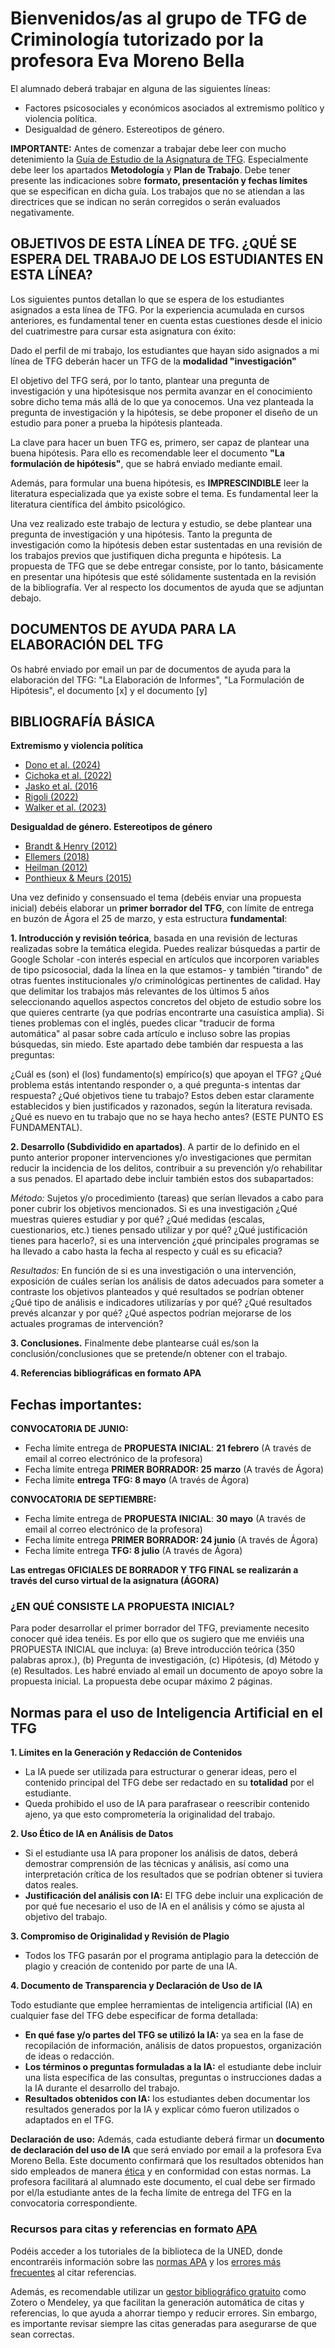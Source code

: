 # Bienvenidos/as al grupo de TFG de Criminología tutorizado por la profesora Eva Moreno Bella

El alumnado deberá trabajar en alguna de las siguientes líneas:

- Factores psicosociales y económicos asociados al extremismo político y violencia política.
- Desigualdad de género. Estereotipos de género.

**IMPORTANTE:** Antes de comenzar a trabajar debe leer con mucho detenimiento la [Guía de Estudio de la Asignatura de TFG](https://www.uned.es/universidad/inicio/intranet-general/estudios/grados/guia-unica-grado.html?codAsignatura=66044140&idContenido=1). Especialmente debe leer los apartados **Metodología** y **Plan de Trabajo**. Debe tener presente las indicaciones sobre **formato, presentación y fechas límites** que se especifican en dicha guía. Los trabajos que no se atiendan a las directrices que se indican no serán corregidos o serán evaluados negativamente.

## OBJETIVOS DE ESTA LÍNEA DE TFG. ¿QUÉ SE ESPERA DEL TRABAJO DE LOS ESTUDIANTES EN ESTA LÍNEA?  

Los siguientes puntos detallan lo que se espera de los estudiantes asignados a esta línea de TFG. Por la experiencia acumulada en cursos anteriores, es fundamental tener en cuenta estas cuestiones desde el inicio del cuatrimestre para cursar esta asignatura con éxito:  

Dado el perfil de mi trabajo, los estudiantes que hayan sido asignados a mi línea de TFG deberán hacer un TFG de la **modalidad "investigación"**

El objetivo del TFG será, por lo tanto, plantear una pregunta de investigación y una hipótesisque nos permita avanzar en el conocimiento sobre dicho tema más allá de lo que ya conocemos. Una vez planteada la pregunta de investigación y la hipótesis, se debe proponer el diseño de un estudio para poner a prueba la hipótesis planteada.  

La clave para hacer un buen TFG es, primero, ser capaz de plantear una buena hipótesis. Para ello es recomendable leer el documento **"La formulación de hipótesis"**, que se habrá enviado mediante email.  

Además, para formular una buena hipótesis, es **IMPRESCINDIBLE** leer la literatura especializada que ya existe sobre el tema. Es fundamental leer la literatura científica del ámbito psicológico.  

Una vez realizado este trabajo de lectura y estudio, se debe plantear una pregunta de investigación y una hipótesis. Tanto la pregunta de investigación como la hipótesis deben estar sustentadas en una revisión de los trabajos previos que justifiquen dicha pregunta e hipótesis. La propuesta de TFG que se debe entregar consiste, por lo tanto, básicamente en presentar una hipótesis que esté sólidamente sustentada en la revisión de la bibliografía. Ver al respecto los documentos de ayuda que se adjuntan debajo.  

## DOCUMENTOS DE AYUDA PARA LA ELABORACIÓN DEL TFG  

Os habré enviado por email un par de documentos de ayuda para la elaboración del TFG: "La Elaboración de Informes", "La Formulación de Hipótesis", el documento [x] y el documento [y]

## BIBLIOGRAFÍA BÁSICA

**Extremismo y violencia política**
- [Dono et al. (2024)](https://doi.org/10.5964/jspp.12989)
- [Cichoka et al. (2022)](https://doi.org/10.1111/pops.12813)
- [Jasko et al. (2016](https://doi.org/10.1111/pops.12376)
- [Rigoli (2022)](https://doi.org/10.1111/pops.12839)
- [Walker et al. (2023)](https://doi.org/10.1111/pops.12938)

**Desigualdad de género. Estereotipos de género**
- [Brandt & Henry (2012)](https://doi.org/10.1177/0146167212449871)
- [Ellemers (2018)](https://doi.org/10.1146/annurev-psych-122216-011719)
- [Heilman (2012)](https://doi.org/10.1016/j.riob.2012.11.003)
- [Ponthieux & Meurs (2015)](https://doi.org/10.1016/B978-0-444-59428-0.00013-8)

Una vez definido y consensuado el tema (debéis enviar una propuesta inicial) debéis elaborar un **primer borrador del TFG**, con límite de entrega en buzón de Ágora el 25 de marzo, y esta estructura **fundamental**:

**1. Introducción y revisión teórica**, basada en una revisión de lecturas realizadas sobre la temática elegida. Puedes realizar búsquedas a partir de Google Scholar -con interés especial en artículos que incorporen variables de tipo psicosocial, dada la línea en la que estamos- y también "tirando" de otras fuentes institucionales y/o criminológicas pertinentes de calidad. Hay que delimitar los trabajos más relevantes de los últimos 5 años seleccionando aquellos aspectos concretos del objeto de estudio sobre los que quieres centrarte (ya que podrías encontrarte una casuística amplia). Si tienes problemas con el inglés, puedes clicar "traducir de forma automática" al pasar sobre cada artículo e incluso sobre las propias búsquedas, sin miedo. Este apartado debe también dar respuesta a las preguntas:  

¿Cuál es (son) el (los) fundamento(s) empírico(s) que apoyan el TFG? ¿Qué problema estás intentando responder o, a qué pregunta-s intentas dar respuesta? ¿Qué objetivos tiene tu trabajo? Estos deben estar claramente establecidos y bien justificados y razonados, según la literatura revisada. ¿Qué es nuevo en tu trabajo que no se haya hecho antes? (ESTE PUNTO ES FUNDAMENTAL). 
  
**2. Desarrollo (Subdividido en apartados)**. A partir de lo definido en el punto anterior proponer intervenciones y/o investigaciones que permitan reducir la incidencia de los delitos, contribuir a su prevención y/o rehabilitar a sus penados. El apartado debe incluir también estos dos subapartados:  

*Método:* Sujetos y/o procedimiento (tareas) que serían llevados a cabo para poner cubrir los objetivos mencionados. Si es una investigación ¿Qué muestras quieres estudiar y por qué? ¿Qué medidas (escalas, cuestionarios, etc.) tienes pensado utilizar y por qué? ¿Qué justificación tienes para hacerlo?, si es una intervención ¿qué principales programas se ha llevado a cabo hasta la fecha al respecto y cuál es su eficacia?   

*Resultados:* En función de si es una investigación o una intervención, exposición de cuáles serían los análisis de datos adecuados para someter a contraste los objetivos planteados y qué resultados se podrían obtener ¿Qué tipo de análisis e indicadores utilizarías y por qué? ¿Qué resultados prevés alcanzar y por qué? ¿Qué aspectos podrían mejorarse de los actuales programas de intervención?  

**3. Conclusiones.** Finalmente debe plantearse cuál es/son la conclusión/conclusiones que se pretende/n obtener con el trabajo.  

**4. Referencias bibliográficas en formato APA**

## Fechas importantes:
**CONVOCATORIA DE JUNIO:**
- Fecha límite entrega de **PROPUESTA INICIAL**: **21 febrero** (A través de email al correo electrónico de la profesora)
- Fecha límite entrega **PRIMER BORRADOR: 25 marzo** (A través de Ágora)
- Fecha límite **entrega TFG: 8 mayo** (A través de Ágora)

**CONVOCATORIA DE SEPTIEMBRE:**
- Fecha límite entrega de **PROPUESTA INICIAL**: **30 mayo** (A través de email al correo electrónico de la profesora)
- Fecha límite entrega **PRIMER BORRADOR: 24 junio** (A través de Ágora)
- Fecha límite entrega **TFG: 8 julio** (A través de Ágora)

**Las entregas OFICIALES DE BORRADOR Y TFG FINAL se realizarán a través del curso virtual de la asignatura (ÁGORA)**

### ¿EN QUÉ CONSISTE LA PROPUESTA INICIAL?
Para poder desarrollar el primer borrador del TFG, previamente necesito conocer qué idea tenéis. Es por ello que os sugiero que me enviéis una PROPUESTA INICIAL que incluya: (a) Breve introducción teórica (350 palabras aprox.), (b) Pregunta de investigación, (c) Hipótesis, (d) Método y (e) Resultados.
Les habré enviado al email un documento de apoyo sobre la propuesta inicial. La propuesta debe ocupar máximo 2 páginas.


## Normas para el uso de Inteligencia Artificial en el TFG
**1.	Límites en la Generación y Redacción de Contenidos**
- La IA puede ser utilizada para estructurar o generar ideas, pero el contenido principal del TFG debe ser redactado en su **totalidad** por el estudiante.
- Queda prohibido el uso de IA para parafrasear o reescribir contenido ajeno, ya que esto comprometería la originalidad del trabajo.

**2.	Uso Ético de IA en Análisis de Datos**
- Si el estudiante usa IA para proponer los análisis de datos, deberá demostrar comprensión de las técnicas y análisis, así como una interpretación crítica de los resultados que se podrían obtener si tuviera datos reales.
- **Justificación del análisis con IA:** El TFG debe incluir una explicación de por qué fue necesario el uso de IA en el análisis y cómo se ajusta al objetivo del trabajo.

**3.	Compromiso de Originalidad y Revisión de Plagio**
- Todos los TFG pasarán por el programa antiplagio para la detección de plagio y creación de contenido por parte de una IA.

**4.	Documento de Transparencia y Declaración de Uso de IA**

Todo estudiante que emplee herramientas de inteligencia artificial (IA) en cualquier fase del TFG debe especificar de forma detallada:
- **En qué fase y/o partes del TFG se utilizó la IA:** ya sea en la fase de recopilación de información, análisis de datos propuestos, organización de ideas o redacción.
- **Los términos o preguntas formuladas a la IA:** el estudiante debe incluir una lista específica de las consultas, preguntas o instrucciones dadas a la IA durante el desarrollo del trabajo.
- **Resultados obtenidos con IA:** los estudiantes deben documentar los resultados generados por la IA y explicar cómo fueron utilizados o adaptados en el TFG.
  
**Declaración de uso:** Además, cada estudiante deberá firmar un **documento de declaración del uso de IA** que será enviado por email a la profesora Eva Moreno Bella. Este documento confirmará que los resultados obtenidos han sido empleados de manera [ética](https://www.uned.es/universidad/inicio/institucional/areas-direccion/vicerrectorados/innovacion/iaeducativa.html) y en conformidad con estas normas. La profesora facilitará al alumnado este documento, el cual debe ser firmado por el/la estudiante antes de la fecha límite de entrega del TFG en la convocatoria correspondiente.

### **Recursos para citas y referencias en formato [APA](https://normas-apa.org/)**  

Podéis acceder a los tutoriales de la biblioteca de la UNED, donde encontraréis información sobre las [normas APA](https://www.youtube.com/watch?v=gTURFhZkoIs) y los [errores más frecuentes](https://www.youtube.com/watch?v=Hxagy2iZDng) al citar referencias.  

Además, es recomendable utilizar un [gestor bibliográfico gratuito](https://www.youtube.com/watch?v=4CaVpuyFeB4) como Zotero o Mendeley, ya que facilitan la generación automática de citas y referencias, lo que ayuda a ahorrar tiempo y reducir errores. Sin embargo, es importante revisar siempre las citas generadas para asegurarse de que sean correctas.

